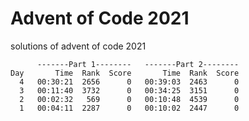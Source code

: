 # Advent of Code 2021

solutions of advent of code 2021

```
      -------Part 1--------   -------Part 2--------
Day       Time  Rank  Score       Time  Rank  Score
  4   00:30:21  2656      0   00:39:03  2463      0
  3   00:11:40  3732      0   00:34:25  3151      0
  2   00:02:32   569      0   00:10:48  4539      0
  1   00:04:11  2287      0   00:10:02  2447      0
```